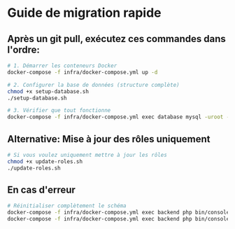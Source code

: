 # Guide de migration rapide

## Après un git pull, exécutez ces commandes dans l'ordre:

```bash
# 1. Démarrer les conteneurs Docker
docker-compose -f infra/docker-compose.yml up -d

# 2. Configurer la base de données (structure complète)
chmod +x setup-database.sh
./setup-database.sh

# 3. Vérifier que tout fonctionne
docker-compose -f infra/docker-compose.yml exec database mysql -uroot -proot bigproject -e "SHOW TABLES;"
```

## Alternative: Mise à jour des rôles uniquement

```bash
# Si vous voulez uniquement mettre à jour les rôles
chmod +x update-roles.sh
./update-roles.sh
```

## En cas d'erreur

```bash
# Réinitialiser complètement le schéma
docker-compose -f infra/docker-compose.yml exec backend php bin/console doctrine:schema:drop --force
docker-compose -f infra/docker-compose.yml exec backend php bin/console doctrine:migrations:migrate --no-interaction
```

